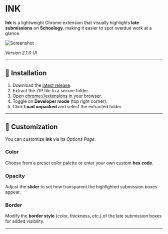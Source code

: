 # **INK**

**Ink** is a lightweight Chrome extension that visually highlights **late submissions** on **Schoology**, making it easier to spot overdue work at a glance.

![Screenshot](https://github.com/user-attachments/assets/37f5cb89-fd27-4df8-8057-b4dfb8f0737a)

*Version 2.1.0 UI*

---

## **🚀 Installation**

1. Download the [latest release](https://github.com/klyxy/Ink/releases/latest/).
2. Extract the ZIP file to a secure folder.
3. Open [chrome://extensions](chrome://extensions) in your browser.
4. Toggle on **Developer mode** (top right corner).
5. Click **Load unpacked** and select the extracted folder.

---

## **🎨 Customization**

You can customize **Ink** via its *Options Page*:

### **Color**
Choose from a preset color palette or enter your own custom **hex code**.

### **Opacity**
Adjust the **slider** to set how transparent the highlighted submission boxes appear.

### **Border**
Modify the **border style** (color, thickness, etc.) of the late submission boxes for added visibility.

---

